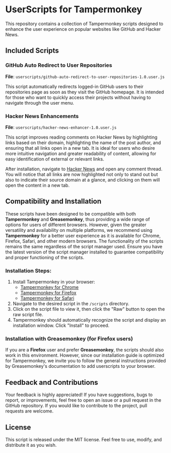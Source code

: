 # UserScripts for Tampermonkey

This repository contains a collection of Tampermonkey scripts designed to enhance the user experience on popular websites like GitHub and Hacker News.

## Included Scripts

### GitHub Auto Redirect to User Repositories
**File**: `userscripts/github-auto-redirect-to-user-repositories-1.0.user.js`

This script automatically redirects logged-in GitHub users to their repositories page as soon as they visit the GitHub homepage. It is intended for those who want to quickly access their projects without having to navigate through the user menu.

### Hacker News Enhancements
**File**: `userscripts/hacker-news-enhancer-1.0.user.js`

This script improves reading comments on Hacker News by highlighting links based on their domain, highlighting the name of the post author, and ensuring that all links open in a new tab. It is ideal for users who desire more intuitive navigation and greater readability of content, allowing for easy identification of external or relevant links.

After installation, navigate to [Hacker News](https://news.ycombinator.com/) and open any comment thread. You will notice that all links are now highlighted not only to stand out but also to indicate their source domain at a glance, and clicking on them will open the content in a new tab.

## Compatibility and Installation

These scripts have been designed to be compatible with both **Tampermonkey** and **Greasemonkey**, thus providing a wide range of options for users of different browsers. However, given the greater versatility and availability on multiple platforms, we recommend using **Tampermonkey** for a better user experience as it is available for Chrome, Firefox, Safari, and other modern browsers.
The functionality of the scripts remains the same regardless of the script manager used. Ensure you have the latest version of the script manager installed to guarantee compatibility and proper functioning of the scripts.

### Installation Steps:
1. Install Tampermonkey in your browser:
    - [Tampermonkey for Chrome](https://tampermonkey.net/?ext=dhdg&browser=chrome)
    - [Tampermonkey for Firefox](https://tampermonkey.net/?ext=dhdg&browser=firefox)
    - [Tampermonkey for Safari](https://tampermonkey.net/?ext=dhdg&browser=safari)
2. Navigate to the desired script in the `/scripts` directory.
3. Click on the script file to view it, then click the "Raw" button to open the raw script file.
4. Tampermonkey should automatically recognize the script and display an installation window. Click "Install" to proceed.

### Installation with Greasemonkey (for Firefox users)
If you are a **Firefox** user and prefer **Greasemonkey**, the scripts should also work in this environment. However, since our installation guide is optimized for Tampermonkey, we invite you to follow the general instructions provided by Greasemonkey's documentation to add userscripts to your browser.

## Feedback and Contributions
Your feedback is highly appreciated! If you have suggestions, bugs to report, or improvements, feel free to open an issue or a pull request in the GitHub repository. If you would like to contribute to the project, pull requests are welcome.

## License
This script is released under the MIT license. Feel free to use, modify, and distribute it as you wish.

